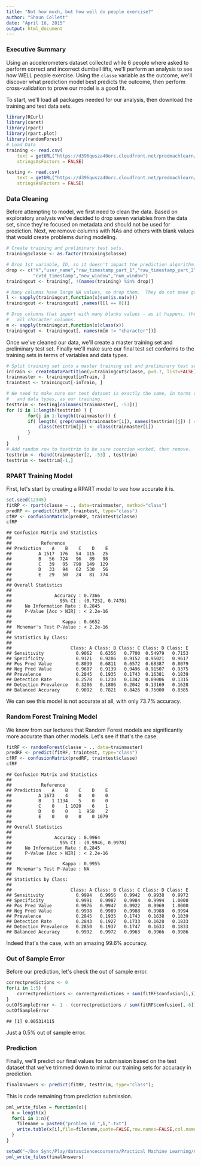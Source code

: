 ```yaml
---
title: "Not how much, but how well do people exercise?"
author: "Shaun Collett"
date: "April 16, 2015"
output: html_document
---
```


### Executive Summary

Using an accelerometers dataset collected while 6 people where asked to perform
correct and incorrect dumbell lifts, we'll perform an analysis to see how WELL people 
exercise.  Using the `classe` variable as the outcome, we'll discover what prediction
model best predicts the outcome, then perform cross-validation to prove our model is a good fit.

To start, we'll load all packages needed for our analysis, then download the training 
and test data sets.


```r
library(RCurl)
library(caret)
library(rpart)
library(rpart.plot)
library(randomForest)
# Load Data
training <- read.csv(
    text = getURL("https://d396qusza40orc.cloudfront.net/predmachlearn/pml-training.csv"),
    stringsAsFactors = FALSE)

testing <- read.csv(
    text = getURL("https://d396qusza40orc.cloudfront.net/predmachlearn/pml-testing.csv"),
    stringsAsFactors = FALSE)
```



### Data Cleaning

Before attempting to model, we first need to clean the data.  Based on exploratory analysis we've
decided to drop seven variables from the data set, since they're focused on metadata and should
not be used for prediction.  Next, we remove columns with NAs and others with blank values that
would create problems during modeling.


```r
# Create training and preliminary test sets.
training$classe <- as.factor(training$classe)

# Drop 1st variable, ID, so it doesn't impact the prediction algorithm.
drop <- c("X","user_name","raw_timestamp_part_1","raw_timestamp_part_2",
          "cvtd_timestamp","new_window","num_window")
trainingcut <- training[, !(names(training) %in% drop)]

# Many columns have large NA values, so drop them.  They do not make good predictors.
l <- sapply(trainingcut,function(x)sum(is.na(x)))
trainingcut <- trainingcut[ ,names(l[l == 0])]

# Drop columns that import with many blanks values - as it happens, these are
#   all character columns.
m <- sapply(trainingcut,function(x)class(x))
trainingcut <- trainingcut[, names(m[m != "character"])]
```

Once we've cleaned our data, we'll create a master training set and preliminary test set.  Finally
we'll make sure our final test set conforms to the training sets in terms of variables and data types.


```r
# Split training set into a master training set and preliminary test set.
inTrain <- createDataPartition(y=trainingcut$classe, p=0.7, list=FALSE)
trainmaster <- trainingcut[inTrain, ]
traintest <- trainingcut[-inTrain, ]

# We need to make sure our test dataset is exactly the same, in terms of columns
#   and data types, as our training.
testtrim <- testing[colnames(trainmaster[, -53])]
for (i in 1:length(testtrim) ) {
        for(j in 1:length(trainmaster)) {
        if( length( grep(names(trainmaster[i]), names(testtrim)[j]) ) ==1)  {
            class(testtrim[j]) <- class(trainmaster[i])
        }      
    }      
}
# Add random row to testtrim to be sure coercion worked, then remove.
testtrim <- rbind(trainmaster[2, -53] , testtrim)
testtrim <- testtrim[-1,]
```



### RPART Training Model

First, let's start by creating a RPART model to see how accurate it is.


```r
set.seed(12345)
fitRP <- rpart(classe ~ ., data=trainmaster, method="class")
predRP <- predict(fitRP, traintest, type="class")
cfRP <- confusionMatrix(predRP, traintest$classe)
cfRP
```

```
## Confusion Matrix and Statistics
## 
##           Reference
## Prediction    A    B    C    D    E
##          A 1517  176   54  115   25
##          B   56  724   96   89   98
##          C   39   95  790  149  129
##          D   33   94   62  530   56
##          E   29   50   24   81  774
## 
## Overall Statistics
##                                           
##                Accuracy : 0.7366          
##                  95% CI : (0.7252, 0.7478)
##     No Information Rate : 0.2845          
##     P-Value [Acc > NIR] : < 2.2e-16       
##                                           
##                   Kappa : 0.6652          
##  Mcnemar's Test P-Value : < 2.2e-16       
## 
## Statistics by Class:
## 
##                      Class: A Class: B Class: C Class: D Class: E
## Sensitivity            0.9062   0.6356   0.7700  0.54979   0.7153
## Specificity            0.9121   0.9286   0.9152  0.95021   0.9617
## Pos Pred Value         0.8039   0.6811   0.6572  0.68387   0.8079
## Neg Pred Value         0.9607   0.9139   0.9496  0.91507   0.9375
## Prevalence             0.2845   0.1935   0.1743  0.16381   0.1839
## Detection Rate         0.2578   0.1230   0.1342  0.09006   0.1315
## Detection Prevalence   0.3206   0.1806   0.2042  0.13169   0.1628
## Balanced Accuracy      0.9092   0.7821   0.8426  0.75000   0.8385
```

We can see this model is not accurate at all, with only 73.7% accuracy.



### Random Forest Training Model

We know from our lectures that Random Forest models are significantly more accurate than other models.  Let's
see if that's the case.


```r
fitRF <- randomForest(classe ~ ., data=trainmaster)
predRF <- predict(fitRF, traintest, type="class")
cfRF <- confusionMatrix(predRF, traintest$classe)
cfRF
```

```
## Confusion Matrix and Statistics
## 
##           Reference
## Prediction    A    B    C    D    E
##          A 1673    4    0    0    0
##          B    1 1134    5    0    0
##          C    0    1 1020    6    1
##          D    0    0    1  958    2
##          E    0    0    0    0 1079
## 
## Overall Statistics
##                                           
##                Accuracy : 0.9964          
##                  95% CI : (0.9946, 0.9978)
##     No Information Rate : 0.2845          
##     P-Value [Acc > NIR] : < 2.2e-16       
##                                           
##                   Kappa : 0.9955          
##  Mcnemar's Test P-Value : NA              
## 
## Statistics by Class:
## 
##                      Class: A Class: B Class: C Class: D Class: E
## Sensitivity            0.9994   0.9956   0.9942   0.9938   0.9972
## Specificity            0.9991   0.9987   0.9984   0.9994   1.0000
## Pos Pred Value         0.9976   0.9947   0.9922   0.9969   1.0000
## Neg Pred Value         0.9998   0.9989   0.9988   0.9988   0.9994
## Prevalence             0.2845   0.1935   0.1743   0.1638   0.1839
## Detection Rate         0.2843   0.1927   0.1733   0.1628   0.1833
## Detection Prevalence   0.2850   0.1937   0.1747   0.1633   0.1833
## Balanced Accuracy      0.9992   0.9972   0.9963   0.9966   0.9986
```

Indeed that's the case, with an amazing 99.6% accuracy.



### Out of Sample Error

Before our prediction, let's check the out of sample error.


```r
correctpredictions <- 0
for(i in 1:5) {
    correctpredictions <- correctpredictions + sum(fitRF$confusion[i,i])
}
outOfSampleError <- 1 - (correctpredictions / sum(fitRF$confusion[,-6]))
outOfSampleError
```

```
## [1] 0.005314115
```

Just a 0.5% out of sample error.



### Prediction

Finally, we'll predict our final values for submission based on the test dataset that
we've trimmed down to mirror our training sets for accuracy in prediction.


```r
finalAnswers <- predict(fitRF, testtrim, type="class");
```

This is code remaining from prediction submission.


```r
pml_write_files = function(x){
  n = length(x)
  for(i in 1:n){
    filename = paste0("problem_id_",i,".txt")
    write.table(x[i],file=filename,quote=FALSE,row.names=FALSE,col.names=FALSE)
  }
}

setwd("~/Box Sync/Play/datasciencecoursera/Practical Machine Learning/Course Project/Final Submission")
pml_write_files(finalAnswers)
```
